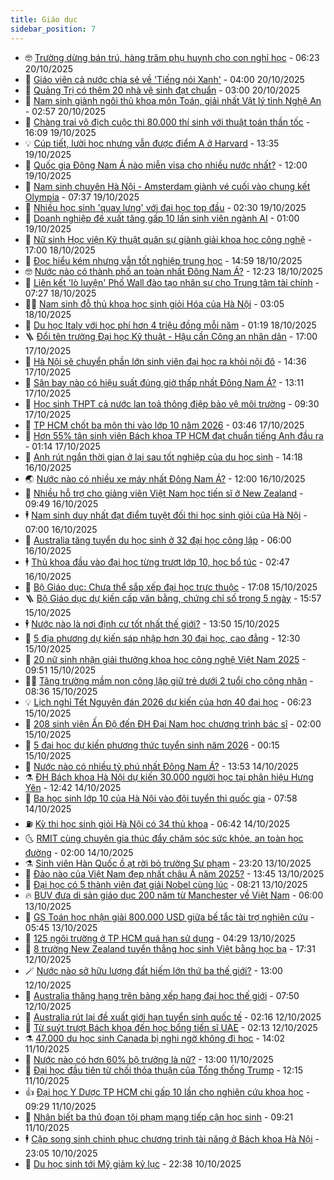 ```yaml
---
title: Giáo dục
sidebar_position: 7
---
```


<!-- vnexpress-giao-duc:START -->
- 🤓 [Trường dừng bán trú, hàng trăm phụ huynh cho con nghỉ học](https://vnexpress.net/truong-dung-ban-tru-hang-tram-phu-huynh-cho-con-nghi-hoc-4953467.html) - 06:23 20/10/2025
- 🦆 [Giáo viên cả nước chia sẻ về &#39;Tiếng nói Xanh&#39;](https://vnexpress.net/giao-vien-ca-nuoc-chia-se-ve-tieng-noi-xanh-4953427.html) - 04:00 20/10/2025
- 🦩 [Quảng Trị có thêm 20 nhà vệ sinh đạt chuẩn](https://vnexpress.net/quang-tri-co-them-20-nha-ve-sinh-dat-chuan-4953330.html) - 03:00 20/10/2025
- 🌮 [Nam sinh giành ngôi thủ khoa môn Toán, giải nhất Vật lý tỉnh Nghệ An](https://vnexpress.net/nam-sinh-gianh-ngoi-thu-khoa-mon-toan-giai-nhat-vat-ly-tinh-nghe-an-4953264.html) - 02:57 20/10/2025
- 🔭 [Chàng trai vô địch cuộc thi 80.000 thí sinh với thuật toán thần tốc](https://vnexpress.net/chang-trai-vo-dich-cuoc-thi-80-000-thi-sinh-voi-thuat-toan-than-toc-4953260.html) - 16:09 19/10/2025
- 💡 [Cúp tiết, lười học nhưng vẫn được điểm A ở Harvard](https://vnexpress.net/cup-tiet-luoi-hoc-nhung-van-duoc-diem-a-o-harvard-4953235.html) - 13:35 19/10/2025
- 🥰 [Quốc gia Đông Nam Á nào miễn visa cho nhiều nước nhất?](https://vnexpress.net/quoc-gia-dong-nam-a-nao-mien-visa-cho-nhieu-nuoc-nhat-4953107.html) - 12:00 19/10/2025
- 🐲 [Nam sinh chuyên Hà Nội - Amsterdam giành vé cuối vào chung kết Olympia](https://vnexpress.net/nam-sinh-chuyen-ha-noi-amsterdam-gianh-ve-cuoi-vao-chung-ket-olympia-4953164.html) - 07:37 19/10/2025
- 🦒 [Nhiều học sinh &#39;quay lưng&#39; với đại học top đầu](https://vnexpress.net/nhieu-hoc-sinh-quay-lung-voi-dai-hoc-top-dau-4953069.html) - 02:30 19/10/2025
- 🦆 [Doanh nghiệp đề xuất tăng gấp 10 lần sinh viên ngành AI](https://vnexpress.net/doanh-nghiep-de-xuat-tang-gap-10-lan-sinh-vien-nganh-ai-4953018.html) - 01:00 19/10/2025
- 🧰 [Nữ sinh Học viện Kỹ thuật quân sự giành giải khoa học công nghệ](https://vnexpress.net/nu-sinh-hoc-vien-ky-thuat-quan-su-gianh-giai-khoa-hoc-cong-nghe-4952899.html) - 17:00 18/10/2025
- 🐘 [Đọc hiểu kém nhưng vẫn tốt nghiệp trung học](https://vnexpress.net/doc-hieu-kem-nhung-van-tot-nghiep-trung-hoc-4952743.html) - 14:59 18/10/2025
- 🤓 [Nước nào có thành phố an toàn nhất Đông Nam Á?](https://vnexpress.net/nuoc-nao-co-thanh-pho-an-toan-nhat-dong-nam-a-4952999.html) - 12:23 18/10/2025
- 🧰 [Liên kết &#39;lò luyện&#39; Phố Wall đào tạo nhân sự cho Trung tâm tài chính](https://vnexpress.net/lien-ket-lo-luyen-pho-wall-dao-tao-nhan-su-cho-trung-tam-tai-chinh-4952824.html) - 07:27 18/10/2025
- 🧑‍💻 [Nam sinh đỗ thủ khoa học sinh giỏi Hóa của Hà Nội](https://vnexpress.net/nam-sinh-do-thu-khoa-hoc-sinh-gioi-hoa-cua-ha-noi-4952402.html) - 03:05 18/10/2025
- 🫶 [Du học Italy với học phí hơn 4 triệu đồng mỗi năm](https://vnexpress.net/du-hoc-italy-voi-hoc-phi-hon-4-trieu-dong-moi-nam-4952582.html) - 01:19 18/10/2025
- 🪜 [Đổi tên trường Đại học Kỹ thuật - Hậu cần Công an nhân dân](https://vnexpress.net/doi-ten-truong-dai-hoc-ky-thuat-hau-can-cong-an-nhan-dan-4952790.html) - 17:00 17/10/2025
- 🎊 [Hà Nội sẽ chuyển phần lớn sinh viên đại học ra khỏi nội đô](https://vnexpress.net/ha-noi-se-chuyen-phan-lon-sinh-vien-dai-hoc-ra-khoi-noi-do-4952781.html) - 14:36 17/10/2025
- 🧐 [Sân bay nào có hiệu suất đúng giờ thấp nhất Đông Nam Á?](https://vnexpress.net/san-bay-nao-co-hieu-suat-dung-gio-thap-nhat-dong-nam-a-4952667.html) - 13:11 17/10/2025
- 🌈 [Học sinh THPT cả nước lan toả thông điệp bảo vệ môi trường](https://vnexpress.net/hoc-sinh-thpt-ca-nuoc-lan-toa-thong-diep-bao-ve-moi-truong-4952685.html) - 09:30 17/10/2025
- 🥰 [TP HCM chốt ba môn thi vào lớp 10 năm 2026](https://vnexpress.net/tp-hcm-chot-ba-mon-thi-vao-lop-10-nam-2026-4952532.html) - 03:46 17/10/2025
- 🎡 [Hơn 55% tân sinh viên Bách khoa TP HCM đạt chuẩn tiếng Anh đầu ra](https://vnexpress.net/hon-55-tan-sinh-vien-bach-khoa-tp-hcm-dat-chuan-tieng-anh-dau-ra-4952300.html) - 01:14 17/10/2025
- 🎊 [Anh rút ngắn thời gian ở lại sau tốt nghiệp của du học sinh](https://vnexpress.net/anh-rut-ngan-thoi-gian-o-lai-sau-tot-nghiep-cua-du-hoc-sinh-4952388.html) - 14:18 16/10/2025
- 🌏 [Nước nào có nhiều xe máy nhất Đông Nam Á?](https://vnexpress.net/nuoc-nao-co-nhieu-xe-may-nhat-dong-nam-a-4952309.html) - 12:00 16/10/2025
- 🥸 [Nhiều hỗ trợ cho giảng viên Việt Nam học tiến sĩ ở New Zealand](https://vnexpress.net/nhieu-ho-tro-cho-giang-vien-viet-nam-hoc-tien-si-o-new-zealand-4951672.html) - 09:49 16/10/2025
- 🕴 [Nam sinh duy nhất đạt điểm tuyệt đối thi học sinh giỏi của Hà Nội](https://vnexpress.net/nam-sinh-duy-nhat-dat-diem-tuyet-doi-thi-hoc-sinh-gioi-cua-ha-noi-4951715.html) - 07:00 16/10/2025
- 💂 [Australia tăng tuyển du học sinh ở 32 đại học công lập](https://vnexpress.net/australia-tang-tuyen-du-hoc-sinh-o-32-dai-hoc-cong-lap-4952093.html) - 06:00 16/10/2025
- 🕴 [Thủ khoa đầu vào đại học từng trượt lớp 10, học bổ túc](https://vnexpress.net/thu-khoa-dau-vao-dai-hoc-tung-truot-lop-10-hoc-bo-tuc-4951899.html) - 02:47 16/10/2025
- 🌋 [Bộ Giáo dục: Chưa thể sắp xếp đại học trực thuộc](https://vnexpress.net/bo-giao-duc-chua-the-sap-xep-dai-hoc-truc-thuoc-4951912.html) - 17:08 15/10/2025
- 🪜 [Bộ Giáo dục dự kiến cấp văn bằng, chứng chỉ số trong 5 ngày](https://vnexpress.net/bo-giao-duc-du-kien-cap-van-bang-chung-chi-so-trong-5-ngay-4951866.html) - 15:57 15/10/2025
- 🕴 [Nước nào là nơi định cư tốt nhất thế giới?](https://vnexpress.net/nuoc-nao-la-noi-dinh-cu-tot-nhat-the-gioi-4951842.html) - 13:50 15/10/2025
- 🎃 [5 địa phương dự kiến sáp nhập hơn 30 đại học, cao đẳng](https://vnexpress.net/5-dia-phuong-du-kien-sap-nhap-hon-30-dai-hoc-cao-dang-4951653.html) - 12:30 15/10/2025
- 🦏 [20 nữ sinh nhận giải thưởng khoa học công nghệ Việt Nam 2025](https://vnexpress.net/20-nu-sinh-nhan-giai-thuong-khoa-hoc-cong-nghe-viet-nam-2025-4951770.html) - 09:51 15/10/2025
- 🧑‍🏫 [Tăng trường mầm non công lập giữ trẻ dưới 2 tuổi cho công nhân](https://vnexpress.net/tang-truong-mam-non-cong-lap-giu-tre-duoi-2-tuoi-cho-cong-nhan-4951680.html) - 08:36 15/10/2025
- 💡 [Lịch nghỉ Tết Nguyên đán 2026 dự kiến của hơn 40 đại học](https://vnexpress.net/lich-nghi-tet-nguyen-dan-2026-du-kien-cua-hon-40-dai-hoc-4951677.html) - 06:23 15/10/2025
- 🐎 [208 sinh viên Ấn Độ đến ĐH Đại Nam học chương trình bác sĩ](https://vnexpress.net/208-sinh-vien-an-do-den-dh-dai-nam-hoc-chuong-trinh-bac-si-4950046.html) - 02:00 15/10/2025
- 🧰 [5 đại học dự kiến phương thức tuyển sinh năm 2026](https://vnexpress.net/5-dai-hoc-du-kien-phuong-thuc-tuyen-sinh-nam-2026-4951441.html) - 00:15 15/10/2025
- 🙉 [Nước nào có nhiều tỷ phú nhất Đông Nam Á?](https://vnexpress.net/nuoc-nao-co-nhieu-ty-phu-nhat-dong-nam-a-4951360.html) - 13:53 14/10/2025
- ⚗️ [ĐH Bách khoa Hà Nội dự kiến 30.000 người học tại phân hiệu Hưng Yên](https://vnexpress.net/dh-bach-khoa-ha-noi-du-kien-30-000-nguoi-hoc-tai-phan-hieu-hung-yen-4951159.html) - 12:42 14/10/2025
- 🌝 [Ba học sinh lớp 10 của Hà Nội vào đội tuyển thi quốc gia](https://vnexpress.net/ba-hoc-sinh-lop-10-cua-ha-noi-vao-doi-tuyen-thi-quoc-gia-4951173.html) - 07:58 14/10/2025
- ⛽️ [Kỳ thi học sinh giỏi Hà Nội có 34 thủ khoa](https://vnexpress.net/ky-thi-hoc-sinh-gioi-ha-noi-co-34-thu-khoa-4951148.html) - 06:42 14/10/2025
- 🌜 [RMIT cùng chuyên gia thúc đẩy chăm sóc sức khỏe, an toàn học đường](https://vnexpress.net/rmit-cung-chuyen-gia-thuc-day-cham-soc-suc-khoe-an-toan-hoc-duong-4950577.html) - 02:00 14/10/2025
- ⚗️ [Sinh viên Hàn Quốc ồ ạt rời bỏ trường Sư phạm](https://vnexpress.net/sinh-vien-han-quoc-o-at-roi-bo-truong-su-pham-4950796.html) - 23:20 13/10/2025
- 🧰 [Đảo nào của Việt Nam đẹp nhất châu Á năm 2025?](https://vnexpress.net/dao-nao-cua-viet-nam-dep-nhat-chau-a-nam-2025-4950816.html) - 13:45 13/10/2025
- 🤗 [Đại học có 5 thành viên đạt giải Nobel cùng lúc](https://vnexpress.net/dai-hoc-co-5-thanh-vien-dat-giai-nobel-cung-luc-4950728.html) - 08:21 13/10/2025
- 🔥 [BUV đưa di sản giáo dục 200 năm từ Manchester về Việt Nam](https://vnexpress.net/buv-dua-di-san-giao-duc-200-nam-tu-manchester-ve-viet-nam-4950579.html) - 06:00 13/10/2025
- 💪 [GS Toán học nhận giải 800.000 USD giữa bế tắc tài trợ nghiên cứu](https://vnexpress.net/gs-toan-hoc-nhan-giai-800-000-usd-giua-be-tac-tai-tro-nghien-cuu-4950714.html) - 05:45 13/10/2025
- 💂 [125 ngôi trường ở TP HCM quá hạn sử dụng](https://vnexpress.net/125-ngoi-truong-o-tp-hcm-qua-han-su-dung-4949984.html) - 04:29 13/10/2025
- 🌮 [8 trường New Zealand tuyển thẳng học sinh Việt bằng học bạ](https://vnexpress.net/8-truong-new-zealand-tuyen-thang-hoc-sinh-viet-bang-hoc-ba-4950445.html) - 17:31 12/10/2025
- 🪄 [Nước nào sở hữu lượng đất hiếm lớn thứ ba thế giới?](https://vnexpress.net/nuoc-nao-so-huu-luong-dat-hiem-lon-thu-ba-the-gioi-4950300.html) - 13:00 12/10/2025
- 🎡 [Australia thăng hạng trên bảng xếp hạng đại học thế giới](https://vnexpress.net/australia-thang-hang-tren-bang-xep-hang-dai-hoc-the-gioi-4950357.html) - 07:50 12/10/2025
- 🌈 [Australia rút lại đề xuất giới hạn tuyển sinh quốc tế](https://vnexpress.net/australia-rut-lai-de-xuat-gioi-han-tuyen-sinh-quoc-te-4950240.html) - 02:16 12/10/2025
- 🎊 [Từ suýt trượt Bách khoa đến học bổng tiến sĩ UAE](https://vnexpress.net/tu-suyt-truot-bach-khoa-den-hoc-bong-tien-si-uae-4950266.html) - 02:13 12/10/2025
- ⚗️ [47.000 du học sinh Canada bị nghi ngờ không đi học](https://vnexpress.net/47-000-du-hoc-sinh-canada-bi-nghi-ngo-khong-di-hoc-4950208.html) - 14:02 11/10/2025
- 🌁 [Nước nào có hơn 60% bộ trưởng là nữ?](https://vnexpress.net/nuoc-nao-co-hon-60-bo-truong-la-nu-4949974.html) - 13:00 11/10/2025
- 🦏 [Đại học đầu tiên từ chối thỏa thuận của Tổng thống Trump](https://vnexpress.net/dai-hoc-dau-tien-tu-choi-thoa-thuan-cua-tong-thong-trump-4950207.html) - 12:15 11/10/2025
- 👍 [Đại học Y Dược TP HCM chi gấp 10 lần cho nghiên cứu khoa học](https://vnexpress.net/dai-hoc-y-duoc-tp-hcm-chi-gap-10-lan-cho-nghien-cuu-khoa-hoc-4950148.html) - 09:29 11/10/2025
- 🌈 [Nhận biết ba thủ đoạn tội phạm mạng tiếp cận học sinh](https://vnexpress.net/nhan-biet-ba-thu-doan-toi-pham-mang-tiep-can-hoc-sinh-4950155.html) - 09:21 11/10/2025
- 🕴 [Cặp song sinh chinh phục chương trình tài năng ở Bách khoa Hà Nội](https://vnexpress.net/cap-song-sinh-chinh-phuc-chuong-trinh-tai-nang-o-bach-khoa-ha-noi-4949147.html) - 23:05 10/10/2025
- 🧰 [Du học sinh tới Mỹ giảm kỷ lục](https://vnexpress.net/du-hoc-sinh-toi-my-giam-ky-luc-4949950.html) - 22:38 10/10/2025<!-- vnexpress-giao-duc:END -->
